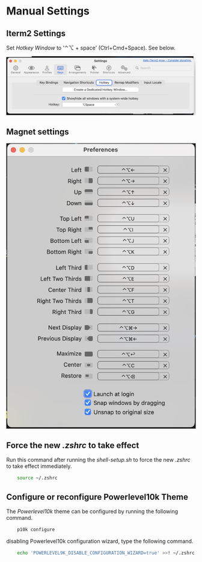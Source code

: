 # Manual Settings

## Iterm2 Settings

Set *Hotkey Window* to '⌃⌥ + space' (Ctrl+Cmd+Space). See below.

![Iterm2 hotkeys](assets/iterm2-hotkeys.png)

## Magnet settings

![magnet settings](assets/magnet-settings.png)

## Force the new *.zshrc* to take effect

Run this command after running the *shell-setup.sh* to force the new *.zshrc* to take effect immediately.

```bash
    source ~/.zshrc 
```

## Configure or reconfigure Powerlevel10k Theme

The *Powerlevel10k* theme can be configured by running the following command.

```bash
    p10k configure
```

disabling Powerlevel10k configuration
wizard, type the following command.

```bash
    echo 'POWERLEVEL9K_DISABLE_CONFIGURATION_WIZARD=true' >>! ~/.zshrc
```
